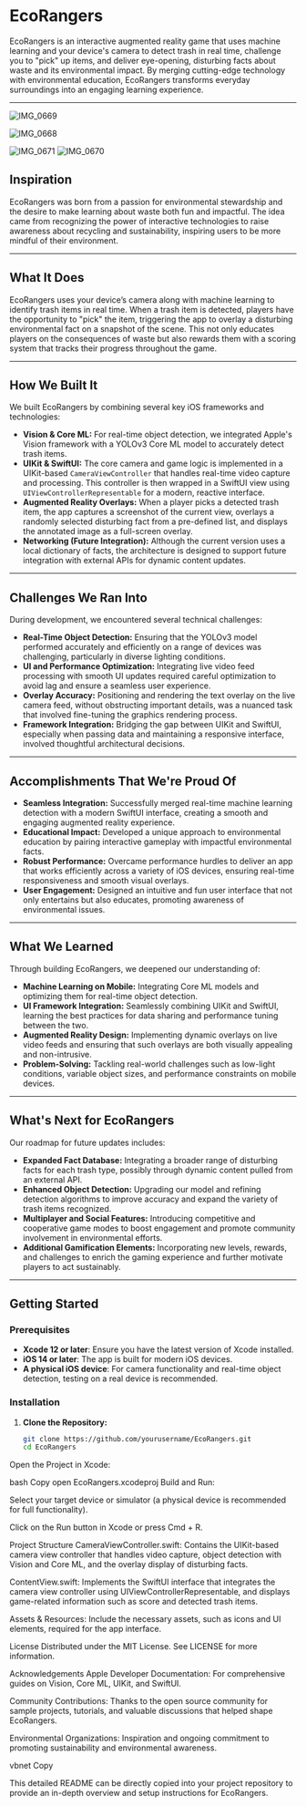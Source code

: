 # EcoRangers

EcoRangers is an interactive augmented reality game that uses machine learning and your device's camera to detect trash in real time, challenge you to "pick" up items, and deliver eye-opening, disturbing facts about waste and its environmental impact. By merging cutting-edge technology with environmental education, EcoRangers transforms everyday surroundings into an engaging learning experience.

---
![IMG_0669](https://github.com/user-attachments/assets/8b6b0a43-0ecf-422b-adce-8ece89e20dd6)

![IMG_0668](https://github.com/user-attachments/assets/c726ac3d-5e6f-43f5-944f-164375e08f42)

![IMG_0671](https://github.com/user-attachments/assets/4fedeaf9-d2c0-43f0-bf1b-4f5da235d1e4)
![IMG_0670](https://github.com/user-attachments/assets/a6f4b025-1357-494a-b521-e68f02c2aa48)


## Inspiration

EcoRangers was born from a passion for environmental stewardship and the desire to make learning about waste both fun and impactful. The idea came from recognizing the power of interactive technologies to raise awareness about recycling and sustainability, inspiring users to be more mindful of their environment.

---

## What It Does

EcoRangers uses your device’s camera along with machine learning to identify trash items in real time. When a trash item is detected, players have the opportunity to "pick" the item, triggering the app to overlay a disturbing environmental fact on a snapshot of the scene. This not only educates players on the consequences of waste but also rewards them with a scoring system that tracks their progress throughout the game.

---

## How We Built It

We built EcoRangers by combining several key iOS frameworks and technologies:
- **Vision & Core ML:** For real-time object detection, we integrated Apple's Vision framework with a YOLOv3 Core ML model to accurately detect trash items.
- **UIKit & SwiftUI:** The core camera and game logic is implemented in a UIKit-based `CameraViewController` that handles real-time video capture and processing. This controller is then wrapped in a SwiftUI view using `UIViewControllerRepresentable` for a modern, reactive interface.
- **Augmented Reality Overlays:** When a player picks a detected trash item, the app captures a screenshot of the current view, overlays a randomly selected disturbing fact from a pre-defined list, and displays the annotated image as a full-screen overlay.
- **Networking (Future Integration):** Although the current version uses a local dictionary of facts, the architecture is designed to support future integration with external APIs for dynamic content updates.

---

## Challenges We Ran Into

During development, we encountered several technical challenges:
- **Real-Time Object Detection:** Ensuring that the YOLOv3 model performed accurately and efficiently on a range of devices was challenging, particularly in diverse lighting conditions.
- **UI and Performance Optimization:** Integrating live video feed processing with smooth UI updates required careful optimization to avoid lag and ensure a seamless user experience.
- **Overlay Accuracy:** Positioning and rendering the text overlay on the live camera feed, without obstructing important details, was a nuanced task that involved fine-tuning the graphics rendering process.
- **Framework Integration:** Bridging the gap between UIKit and SwiftUI, especially when passing data and maintaining a responsive interface, involved thoughtful architectural decisions.

---

## Accomplishments That We're Proud Of

- **Seamless Integration:** Successfully merged real-time machine learning detection with a modern SwiftUI interface, creating a smooth and engaging augmented reality experience.
- **Educational Impact:** Developed a unique approach to environmental education by pairing interactive gameplay with impactful environmental facts.
- **Robust Performance:** Overcame performance hurdles to deliver an app that works efficiently across a variety of iOS devices, ensuring real-time responsiveness and smooth visual overlays.
- **User Engagement:** Designed an intuitive and fun user interface that not only entertains but also educates, promoting awareness of environmental issues.

---

## What We Learned

Through building EcoRangers, we deepened our understanding of:
- **Machine Learning on Mobile:** Integrating Core ML models and optimizing them for real-time object detection.
- **UI Framework Integration:** Seamlessly combining UIKit and SwiftUI, learning the best practices for data sharing and performance tuning between the two.
- **Augmented Reality Design:** Implementing dynamic overlays on live video feeds and ensuring that such overlays are both visually appealing and non-intrusive.
- **Problem-Solving:** Tackling real-world challenges such as low-light conditions, variable object sizes, and performance constraints on mobile devices.

---

## What's Next for EcoRangers

Our roadmap for future updates includes:
- **Expanded Fact Database:** Integrating a broader range of disturbing facts for each trash type, possibly through dynamic content pulled from an external API.
- **Enhanced Object Detection:** Upgrading our model and refining detection algorithms to improve accuracy and expand the variety of trash items recognized.
- **Multiplayer and Social Features:** Introducing competitive and cooperative game modes to boost engagement and promote community involvement in environmental efforts.
- **Additional Gamification Elements:** Incorporating new levels, rewards, and challenges to enrich the gaming experience and further motivate players to act sustainably.

---

## Getting Started

### Prerequisites

- **Xcode 12 or later**: Ensure you have the latest version of Xcode installed.
- **iOS 14 or later**: The app is built for modern iOS devices.
- **A physical iOS device**: For camera functionality and real-time object detection, testing on a real device is recommended.

### Installation

1. **Clone the Repository:**

   ```bash
   git clone https://github.com/yourusername/EcoRangers.git
   cd EcoRangers
Open the Project in Xcode:

bash
Copy
open EcoRangers.xcodeproj
Build and Run:

Select your target device or simulator (a physical device is recommended for full functionality).

Click on the Run button in Xcode or press Cmd + R.

Project Structure
CameraViewController.swift: Contains the UIKit-based camera view controller that handles video capture, object detection with Vision and Core ML, and the overlay display of disturbing facts.

ContentView.swift: Implements the SwiftUI interface that integrates the camera view controller using UIViewControllerRepresentable, and displays game-related information such as score and detected trash items.

Assets & Resources: Include the necessary assets, such as icons and UI elements, required for the app interface.

License
Distributed under the MIT License. See LICENSE for more information.

Acknowledgements
Apple Developer Documentation: For comprehensive guides on Vision, Core ML, UIKit, and SwiftUI.

Community Contributions: Thanks to the open source community for sample projects, tutorials, and valuable discussions that helped shape EcoRangers.

Environmental Organizations: Inspiration and ongoing commitment to promoting sustainability and environmental awareness.

vbnet
Copy

This detailed README can be directly copied into your project repository to provide an in-depth overview and setup instructions for EcoRangers.
